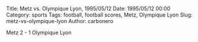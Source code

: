 Title: Metz vs. Olympique Lyon, 1995/05/12
Date: 1995/05/12 00:00
Category: sports
Tags: football, football scores, Metz, Olympique Lyon
Slug: metz-vs-olympique-lyon
Author: carbonero


Metz 2 - 1 Olympique Lyon
